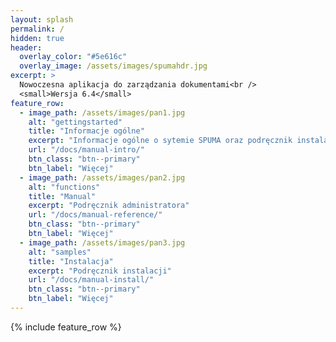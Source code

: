 ```yaml
---
layout: splash
permalink: /
hidden: true
header:
  overlay_color: "#5e616c"
  overlay_image: /assets/images/spumahdr.jpg
excerpt: >
  Nowoczesna aplikacja do zarządzania dokumentami<br />
  <small>Wersja 6.4</small>
feature_row:
  - image_path: /assets/images/pan1.jpg
    alt: "gettingstarted"
    title: "Informacje ogólne"
    excerpt: "Informacje ogólne o sytemie SPUMA oraz podręcznik instalacji systemu"
    url: "/docs/manual-intro/"
    btn_class: "btn--primary"
    btn_label: "Więcej"
  - image_path: /assets/images/pan2.jpg
    alt: "functions"
    title: "Manual"
    excerpt: "Podręcznik administratora"
    url: "/docs/manual-reference/"
    btn_class: "btn--primary"
    btn_label: "Więcej"
  - image_path: /assets/images/pan3.jpg
    alt: "samples"
    title: "Instalacja"
    excerpt: "Podręcznik instalacji"
    url: "/docs/manual-install/"
    btn_class: "btn--primary"
    btn_label: "Więcej"
---
```

{% include feature_row %}
